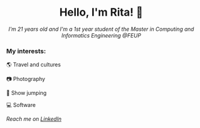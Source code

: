 <h1 align="center">Hello, I'm Rita! 🌻</h1>

<p align="center" style="font-style:italic;">I'm 21 years old and I'm a 1st year student of the Master in Computing and Informatics Engineering @FEUP</p>

### My interests:

🌎 Travel and cultures

📷 Photography

🏇 Show jumping

💻 Software




 
_Reach me on [LinkedIn](https://www.linkedin.com/in/ritaapeixoto/)_
<!--

- 🔭 I’m currently working on ...
- 🌱 I’m currently learning ...
- 👯 I’m looking to collaborate on ...
- 🤔 I’m looking for help with ...
- 💬 Ask me about ...
- 📫 How to reach me: ...
- 😄 Pronouns: ...
- ⚡ Fun fact: ...
-->
